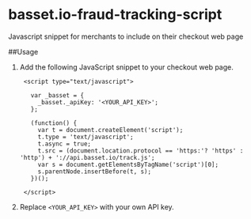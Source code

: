# basset.io-fraud-tracking-script
Javascript snippet for merchants to include on their checkout web page

##Usage

1. Add the following JavaScript snippet to your checkout web page.

        <script type="text/javascript">
        
          var _basset = {
          	_basset._apiKey: '<YOUR_API_KEY>';
          };
        
          (function() {
            var t = document.createElement('script');
            t.type = 'text/javascript';
            t.async = true; 
            t.src = (document.location.protocol == 'https:'? 'https' : 'http') + '://api.basset.io/track.js';
            var s = document.getElementsByTagName('script')[0];
            s.parentNode.insertBefore(t, s);
          })();
        
        </script>

2. Replace `<YOUR_API_KEY>` with your own API key.
